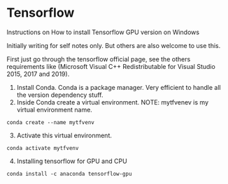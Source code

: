# Tensorflow
Instructions on How to install Tensorflow GPU version on Windows

Initially writing for self notes only. But others are also welcome to use this.

First just go through the tensorflow official page, see the others requirements like (Microsoft Visual C++ Redistributable for Visual Studio 2015, 2017 and 2019). 


1) Install Conda. Conda is a package manager. Very efficient to handle all the version dependency stuff.
2) Inside Conda create a virtual environment.
NOTE: mytfvenev is my virtual environment name.
```
conda create --name mytfvenv
```

3) Activate this virtual environment.
```
conda activate mytfvenv
```

4) Installing tensorflow for GPU and CPU
```
conda install -c anaconda tensorflow-gpu
```
